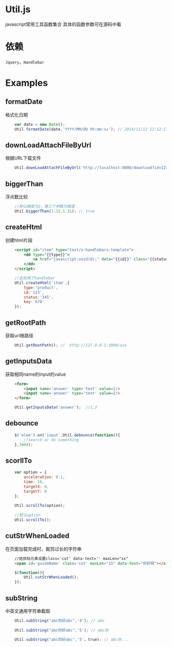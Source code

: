 # Util.js
javascript常用工具函数集合
具体的函数参数可在源码中看

# 依赖
`Jquery`，`Handlebar`

# Examples

## formatDate
格式化日期
```js
    var date = new Date();
    Util.formatDate(date,'YYYY/MM/DD hh:mm:ss'); // 2014/11/12 11:12:13
```

## downLoadAttachFileByUrl
根据URL下载文件
```js
    Util.downLoadAttachFileByUrl('http://localhost:8080/download?id=123');
```

## biggerThan
浮点数比较
```js
    //默认精度为2，第三个参数为精度
    Util.biggerThan(1.32,1.31); // true
```

## createHtml
创建html片段
```html
    <script id="item" type="text/x-handlebars-template">
    	<dd type="{{type}}">
    		<a href="javascript:void(0);" data="{{id}}" class="{{status}}">{{key}}</a>
    	</dd>
    </script>
```

```js
    //此处用了handlebar
    Util.createHtml('item',{
        type:'product',
        id:'123',
        status:'345',
        key:'678'
    });
```

## getRootPath
获取url根路径
```js
    Util.getRootPath(); //  http://127.0.0.1:3000/xxx
```

## getInputsData
获取相同name的input的value
```html
    <form>
        <input name='answer' type='text' value=1/>
        <input name='answer' type='text' value=2/>
    </form>
```

```js
    Util.getInputsData('answer');  //1,2
```

## debounce
```js
    $('elem').on('input',Util.debounce(function(){
        //search or do something
    },300));
```

## scorllTo
```js
    var option = {
        acceleration: 0.1,
        time: 16,
        targetX: 0,
        targetY: 0
    };
            
    Util.scrollTo(option);
    
    //默认option
    Util.scrollTo();
```

## cutStrWhenLoaded
在页面加载完成时，裁剪过长的字符串
```html
    //给目标元素设置class='cut' data-text='' maxLen="xx"
    <span id='guideName' class='cut' maxLen="15" data-text="你好啊"></c:out></span>
```

```js
    $(function(){
        Util.cutStrWhenLoaded();
    });
```

## subString
中英文通用字符串截取
```js
    Util.subString("abc你好abc",'4'); // abc
    
    Util.subString("abc你好abc",'5'); // abc你
         
    Util.subString("abc你好abc",'5'，true); // abc你...    
```

